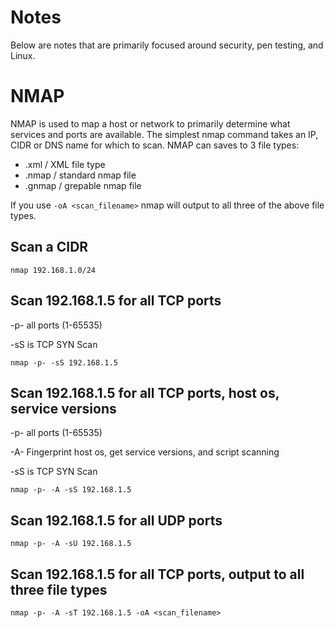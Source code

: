 # Notes


Below are notes that are primarily focused around security, pen testing, and Linux.

# NMAP

NMAP is used to map a host or network to primarily determine what services and ports are available. The simplest nmap command takes an IP, CIDR or DNS name for which to scan.  NMAP can saves to 3 file types:
- .xml / XML file type
- .nmap / standard nmap file
- .gnmap / grepable nmap file

If you use `-oA <scan_filename>` nmap will output to all three of the above file types.

## Scan a CIDR
```
nmap 192.168.1.0/24
```

## Scan 192.168.1.5 for all TCP ports 
-p- all ports (1-65535)

-sS is TCP SYN Scan

```
nmap -p- -sS 192.168.1.5
```


## Scan 192.168.1.5 for all TCP ports, host os, service versions
-p- all ports (1-65535)

-A- Fingerprint host os, get service versions, and script scanning

-sS is TCP SYN Scan

```
nmap -p- -A -sS 192.168.1.5
```

## Scan 192.168.1.5 for all UDP ports 
```
nmap -p- -A -sU 192.168.1.5
```

## Scan 192.168.1.5 for all TCP ports, output to all three file types
```
nmap -p- -A -sT 192.168.1.5 -oA <scan_filename>
```